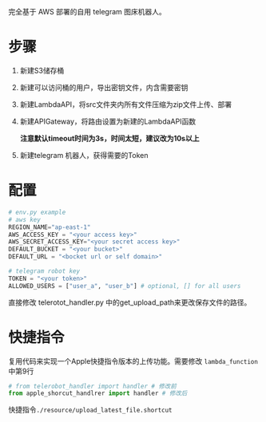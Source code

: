 完全基于 AWS 部署的自用 telegram 图床机器人。

# 步骤

1. 新建S3储存桶

2. 新建可以访问桶的用户，导出密钥文件，内含需要密钥

3. 新建LambdaAPI，将src文件夹内所有文件压缩为zip文件上传、部署

4. 新建APIGateway，将路由设置为新建的LambdaAPI函数

   **注意默认timeout时间为3s，时间太短，建议改为10s以上**

5. 新建telegram 机器人，获得需要的Token

# 配置

```python
# env.py example
# aws key
REGION_NAME="ap-east-1"
AWS_ACCESS_KEY = "<your access key>"
AWS_SECRET_ACCESS_KEY="<your secret access key>"
DEFAULT_BUCKET = "<your bucket>"
DEFAULT_URL = "<bocket url or self domain>"

# telegram robot key
TOKEN = "<your token>"
ALLOWED_USERS = ["user_a", "user_b"] # optional, [] for all users
```

直接修改 telerotot_handler.py 中的get_upload_path来更改保存文件的路径。

# 快捷指令
复用代码来实现一个Apple快捷指令版本的上传功能。需要修改 `lambda_function`中第9行

```python
# from telerobot_handler import handler # 修改前
from apple_shorcut_handlrer import handler # 修改后
```
快捷指令`./resource/upload_latest_file.shortcut`
